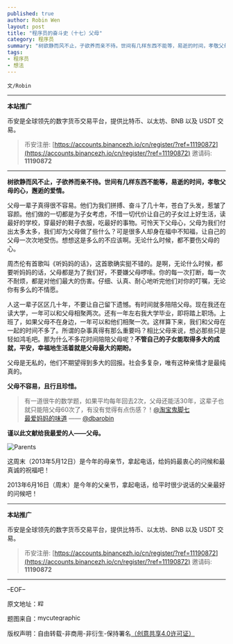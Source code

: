 ```yaml
---
published: true
author: Robin Wen
layout: post
title: "程序员的奋斗史（十七）父母"
category: 程序员
summary: "树欲静而风不止，子欲养而亲不待。世间有几样东西不能等，易逝的时间，孝敬父母的心，邂逅的爱情。"
tags:
- 程序员
- 想法
---
```


`文/Robin`

***

**本站推广**

币安是全球领先的数字货币交易平台，提供比特币、以太坊、BNB 以及 USDT 交易。

> 币安注册: [https://accounts.binancezh.io/cn/register/?ref=11190872](https://accounts.binancezh.io/cn/register/?ref=11190872)
> 邀请码: **11190872**

***

**树欲静而风不止，子欲养而亲不待。世间有几样东西不能等，易逝的时间，孝敬父母的心，邂逅的爱情。**

父母一辈子真得很不容易。他们为我们拼搏、奋斗了几十年，苍白了头发，惹皱了容颜。他们做的一切都是为子女考虑，不惜一切代价让自己的子女过上好生活，读最好的学校，穿最好的鞋子衣服，吃最好的事物。可怜天下父母心，父母为我们付出太多太多，我们却为父母做了些什么？可是很多人却身在福中不知福，让自己的父母一次次地受伤。想想这是多么的不应该啊。无论什么时候，都不要伤父母的心。

周杰伦有首歌叫《听妈妈的话》，这首歌确实挺不错的。是啊，无论什么时候，都要听妈妈的话，父母都是为了我们好，不要嫌父母啰嗦。你的每一次打断，每一次不耐烦，都是对他们最大的伤害。仔细、认真、耐心地听完他们对你的叮嘱，无论你有多么的不情愿。

人这一辈子区区几十年，不要让自己留下遗憾。有时间就多陪陪父母。现在我还在读大学，一年可以和父母相聚两次。还有一年左右我大学毕业，即将踏上职场。上班了，如果父母不在身边，一年可以和他们相聚一次。这样算下来，我们和父母在一起的时间不多了。所谓的杂事真得有那么重要吗？相比父母来说，想必那些只是轻如鸿毛吧。那为什么不多花时间陪陪父母呢？**不管自己的子女能取得多大的成就，平安，幸福地生活着就是父母最大的期盼。**

父母是无私的，他们不期望得到多大的回报。社会多复杂，唯有这种亲情才是最纯真的。

**父母不容易，且行且珍惜。**

> 有一道很牛的数学题，如果平均每年回去2次，父母还能活30年，这辈子也就只能陪父母60次了，有没有觉得有点伤感？！<a href="http://weibo.com/guijiaoqi" target="_blank">@淘宝鬼脚七</a> <br/>
> <a href="http://weibo.com/2101731163/zw5CXpYzX" target="_blank">最爱妈妈的味道</a>  —— <a href="http://weibo.com/wentasy" target="_blank">@dbarobin</a>

**谨以此文献给我最爱的人——父母。**

![Parents](https://cdn.dbarobin.com/dh7V0R1.png)

这周末（2013年5月12日）是今年的母亲节，拿起电话，给妈妈最衷心的问候和最真诚的祝福吧！

2013年6月16日（周末）是今年的父亲节，拿起电话，给平时很少说话的父亲最好的问候吧！

***

**本站推广**

币安是全球领先的数字货币交易平台，提供比特币、以太坊、BNB 以及 USDT 交易。

> 币安注册: [https://accounts.binancezh.io/cn/register/?ref=11190872](https://accounts.binancezh.io/cn/register/?ref=11190872)
> 邀请码: **11190872**

***

–EOF–

原文地址：<a href="http://blog.csdn.net/justdb/article/details/8912395" target="_blank"><img src="https://cdn.dbarobin.com/BROigUO.jpg" title="程序员的奋斗史（十七）父母" height="16px" width="16px" border="0" alt="程序员的奋斗史（十七）父母" /></a>

题图来自：<a href="http://www.mycutegraphics.com/graphics/family/parents-and-children.html" target="_blank"><img src="https://cdn.dbarobin.com/UYg0HhI.png" title="mycutegraphics" height="16px" width="100px" border="0" alt="mycutegraphics" /></a>

版权声明：自由转载-非商用-非衍生-保持署名<a href="http://creativecommons.org/licenses/by-nc-nd/4.0/deed.zh" target="_blank">（创意共享4.0许可证）</a>

